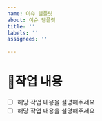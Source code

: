 ```yaml
---
name: 이슈 템플릿
about: 이슈 템플릿
title: ''
labels: ''
assignees: ''

---
```


# 📃작업 내용

- [ ]  해당 작업 내용을 설명해주세요
- [ ]  해당 작업 내용을 설명해주세요
